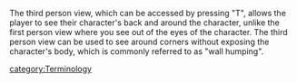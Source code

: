 The third person view, which can be accessed by pressing "T", allows the
player to see their character's back and around the character, unlike
the first person view where you see out of the eyes of the character.
The third person view can be used to see around corners without exposing
the character's body, which is commonly referred to as "wall humping".

[category:Terminology](/category:Terminology "wikilink")
